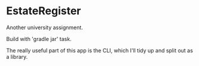# EstateRegister
Another university assignment.

Build with 'gradle jar' task.

The really useful part of this app is the CLI, which I'll tidy up and split out as a library.
